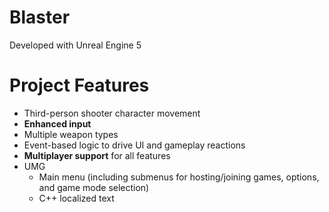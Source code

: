 # Blaster

Developed with Unreal Engine 5

# Project Features

- Third-person shooter character movement
- **Enhanced input**
- Multiple weapon types
- Event-based logic to drive UI and gameplay reactions
- **Multiplayer support** for all features
- UMG
    - Main menu (including submenus for hosting/joining games, options, and game mode selection)
    - C++ localized text